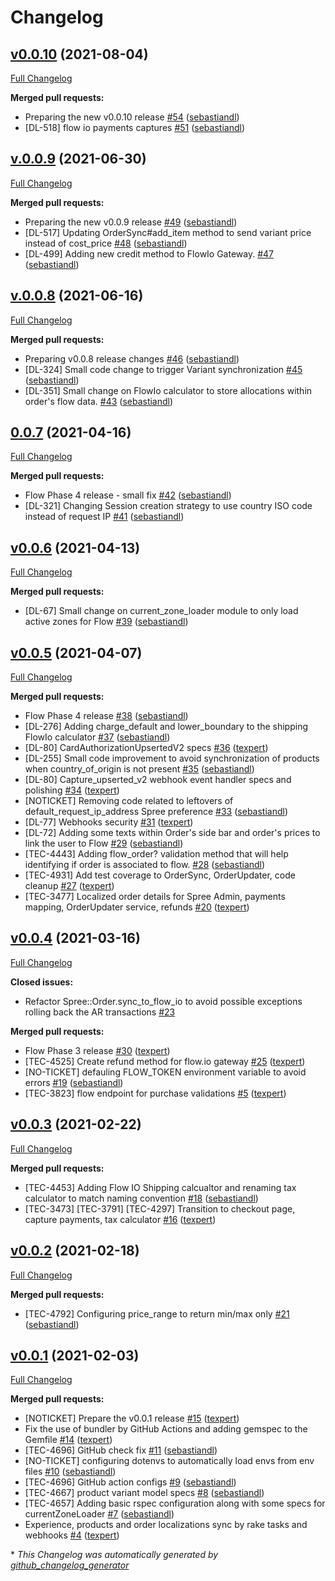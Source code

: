 # Changelog

## [v0.0.10](https://github.com/mejuri-inc/flowcommerce_spree/tree/v0.0.10) (2021-08-04)

[Full Changelog](https://github.com/mejuri-inc/flowcommerce_spree/compare/v.0.0.9...v0.0.10)

**Merged pull requests:**

- Preparing the new v0.0.10 release  [\#54](https://github.com/mejuri-inc/flowcommerce_spree/pull/54) ([sebastiandl](https://github.com/sebastiandl))
- \[DL-518\] flow io payments captures [\#51](https://github.com/mejuri-inc/flowcommerce_spree/pull/51) ([sebastiandl](https://github.com/sebastiandl))

## [v.0.0.9](https://github.com/mejuri-inc/flowcommerce_spree/tree/v.0.0.9) (2021-06-30)

[Full Changelog](https://github.com/mejuri-inc/flowcommerce_spree/compare/v.0.0.8...v.0.0.9)

**Merged pull requests:**

- Preparing the new v0.0.9 release [\#49](https://github.com/mejuri-inc/flowcommerce_spree/pull/49) ([sebastiandl](https://github.com/sebastiandl))
- \[DL-517\] Updating OrderSync\#add\_item method to send variant price instead of cost\_price [\#48](https://github.com/mejuri-inc/flowcommerce_spree/pull/48) ([sebastiandl](https://github.com/sebastiandl))
- \[DL-499\] Adding new credit method to FlowIo Gateway. [\#47](https://github.com/mejuri-inc/flowcommerce_spree/pull/47) ([sebastiandl](https://github.com/sebastiandl))

## [v.0.0.8](https://github.com/mejuri-inc/flowcommerce_spree/tree/v.0.0.8) (2021-06-16)

[Full Changelog](https://github.com/mejuri-inc/flowcommerce_spree/compare/0.0.7...v.0.0.8)

**Merged pull requests:**

- Preparing v0.0.8 release changes [\#46](https://github.com/mejuri-inc/flowcommerce_spree/pull/46) ([sebastiandl](https://github.com/sebastiandl))
- \[DL-324\] Small code change to trigger Variant synchronization [\#45](https://github.com/mejuri-inc/flowcommerce_spree/pull/45) ([sebastiandl](https://github.com/sebastiandl))
- \[DL-351\] Small change on FlowIo calculator to store allocations within order's flow data. [\#43](https://github.com/mejuri-inc/flowcommerce_spree/pull/43) ([sebastiandl](https://github.com/sebastiandl))

## [0.0.7](https://github.com/mejuri-inc/flowcommerce_spree/tree/0.0.7) (2021-04-16)

[Full Changelog](https://github.com/mejuri-inc/flowcommerce_spree/compare/v0.0.6...0.0.7)

**Merged pull requests:**

- Flow Phase 4 release - small fix [\#42](https://github.com/mejuri-inc/flowcommerce_spree/pull/42) ([sebastiandl](https://github.com/sebastiandl))
- \[DL-321\] Changing Session creation strategy to use country ISO code instead of request IP [\#41](https://github.com/mejuri-inc/flowcommerce_spree/pull/41) ([sebastiandl](https://github.com/sebastiandl))

## [v0.0.6](https://github.com/mejuri-inc/flowcommerce_spree/tree/v0.0.6) (2021-04-13)

[Full Changelog](https://github.com/mejuri-inc/flowcommerce_spree/compare/v0.0.5...v0.0.6)

**Merged pull requests:**

- \[DL-67\] Small change on current\_zone\_loader module to only load active zones for Flow [\#39](https://github.com/mejuri-inc/flowcommerce_spree/pull/39) ([sebastiandl](https://github.com/sebastiandl))

## [v0.0.5](https://github.com/mejuri-inc/flowcommerce_spree/tree/v0.0.5) (2021-04-07)

[Full Changelog](https://github.com/mejuri-inc/flowcommerce_spree/compare/v0.0.4...v0.0.5)

**Merged pull requests:**

- Flow Phase 4 release [\#38](https://github.com/mejuri-inc/flowcommerce_spree/pull/38) ([sebastiandl](https://github.com/sebastiandl))
- \[DL-276\] Adding charge\_default and lower\_boundary to the shipping FlowIo calculator [\#37](https://github.com/mejuri-inc/flowcommerce_spree/pull/37) ([sebastiandl](https://github.com/sebastiandl))
- \[DL-80\] CardAuthorizationUpsertedV2 specs [\#36](https://github.com/mejuri-inc/flowcommerce_spree/pull/36) ([texpert](https://github.com/texpert))
- \[DL-255\] Small code improvement to avoid synchronization of products when country\_of\_origin is not present [\#35](https://github.com/mejuri-inc/flowcommerce_spree/pull/35) ([sebastiandl](https://github.com/sebastiandl))
- \[DL-80\] Capture\_upserted\_v2 webhook event handler specs and polishing [\#34](https://github.com/mejuri-inc/flowcommerce_spree/pull/34) ([texpert](https://github.com/texpert))
- \[NOTICKET\] Removing code related to leftovers of default\_request\_ip\_address Spree preference [\#33](https://github.com/mejuri-inc/flowcommerce_spree/pull/33) ([sebastiandl](https://github.com/sebastiandl))
- \[DL-77\] Webhooks security [\#31](https://github.com/mejuri-inc/flowcommerce_spree/pull/31) ([texpert](https://github.com/texpert))
- \[DL-72\] Adding some texts within Order's side bar and order's prices to link the user to Flow [\#29](https://github.com/mejuri-inc/flowcommerce_spree/pull/29) ([sebastiandl](https://github.com/sebastiandl))
- \[TEC-4443\] Adding flow\_order? validation method that will help identifying if order is associated to flow. [\#28](https://github.com/mejuri-inc/flowcommerce_spree/pull/28) ([sebastiandl](https://github.com/sebastiandl))
- \[TEC-4931\] Add test coverage to OrderSync, OrderUpdater, code cleanup [\#27](https://github.com/mejuri-inc/flowcommerce_spree/pull/27) ([texpert](https://github.com/texpert))
- \[TEC-3477\] Localized order details for Spree Admin, payments mapping,  OrderUpdater service, refunds [\#20](https://github.com/mejuri-inc/flowcommerce_spree/pull/20) ([texpert](https://github.com/texpert))

## [v0.0.4](https://github.com/mejuri-inc/flowcommerce_spree/tree/v0.0.4) (2021-03-16)

[Full Changelog](https://github.com/mejuri-inc/flowcommerce_spree/compare/v0.0.3...v0.0.4)

**Closed issues:**

- Refactor Spree::Order.sync\_to\_flow\_io to avoid possible exceptions rolling back the AR transactions [\#23](https://github.com/mejuri-inc/flowcommerce_spree/issues/23)

**Merged pull requests:**

- Flow Phase 3 release [\#30](https://github.com/mejuri-inc/flowcommerce_spree/pull/30) ([texpert](https://github.com/texpert))
- \[TEC-4525\] Create refund method for flow.io gateway [\#25](https://github.com/mejuri-inc/flowcommerce_spree/pull/25) ([texpert](https://github.com/texpert))
- \[NO-TICKET\] defauling FLOW\_TOKEN environment variable to avoid errors [\#19](https://github.com/mejuri-inc/flowcommerce_spree/pull/19) ([sebastiandl](https://github.com/sebastiandl))
- \[TEC-3823\] flow endpoint for purchase validations [\#5](https://github.com/mejuri-inc/flowcommerce_spree/pull/5) ([texpert](https://github.com/texpert))

## [v0.0.3](https://github.com/mejuri-inc/flowcommerce_spree/tree/v0.0.3) (2021-02-22)

[Full Changelog](https://github.com/mejuri-inc/flowcommerce_spree/compare/v0.0.2...v0.0.3)

**Merged pull requests:**

- \[TEC-4453\] Adding Flow IO Shipping calcualtor and renaming tax calculator to match naming convention [\#18](https://github.com/mejuri-inc/flowcommerce_spree/pull/18) ([sebastiandl](https://github.com/sebastiandl))
- \[TEC-3473\] \[TEC-3791\] \[TEC-4297\] Transition to checkout page, capture payments, tax calculator [\#16](https://github.com/mejuri-inc/flowcommerce_spree/pull/16) ([texpert](https://github.com/texpert))

## [v0.0.2](https://github.com/mejuri-inc/flowcommerce_spree/tree/v0.0.2) (2021-02-18)

[Full Changelog](https://github.com/mejuri-inc/flowcommerce_spree/compare/v0.0.1...v0.0.2)

**Merged pull requests:**

- \[TEC-4792\] Configuring price\_range to return min/max only [\#21](https://github.com/mejuri-inc/flowcommerce_spree/pull/21) ([sebastiandl](https://github.com/sebastiandl))

## [v0.0.1](https://github.com/mejuri-inc/flowcommerce_spree/tree/v0.0.1) (2021-02-03)

[Full Changelog](https://github.com/mejuri-inc/flowcommerce_spree/compare/b9071fa9cdf3afd5de85ff97de7141cdf5250419...v0.0.1)

**Merged pull requests:**

- \[NOTICKET\] Prepare the v0.0.1 release [\#15](https://github.com/mejuri-inc/flowcommerce_spree/pull/15) ([texpert](https://github.com/texpert))
- Fix the use of bundler by GitHub Actions and adding gemspec to the Gemfile [\#14](https://github.com/mejuri-inc/flowcommerce_spree/pull/14) ([texpert](https://github.com/texpert))
- \[TEC-4696\] GitHub check fix [\#11](https://github.com/mejuri-inc/flowcommerce_spree/pull/11) ([sebastiandl](https://github.com/sebastiandl))
- \[NO-TICKET\] configuring dotenvs to automatically load envs from env files [\#10](https://github.com/mejuri-inc/flowcommerce_spree/pull/10) ([sebastiandl](https://github.com/sebastiandl))
- \[TEC-4696\] GitHub action configs [\#9](https://github.com/mejuri-inc/flowcommerce_spree/pull/9) ([sebastiandl](https://github.com/sebastiandl))
- \[TEC-4667\] product variant model specs [\#8](https://github.com/mejuri-inc/flowcommerce_spree/pull/8) ([sebastiandl](https://github.com/sebastiandl))
- \[TEC-4657\] Adding basic rspec configuration along with some specs for currentZoneLoader [\#7](https://github.com/mejuri-inc/flowcommerce_spree/pull/7) ([sebastiandl](https://github.com/sebastiandl))
- Experience, products and order localizations sync by rake tasks and webhooks [\#4](https://github.com/mejuri-inc/flowcommerce_spree/pull/4) ([texpert](https://github.com/texpert))



\* *This Changelog was automatically generated by [github_changelog_generator](https://github.com/github-changelog-generator/github-changelog-generator)*
